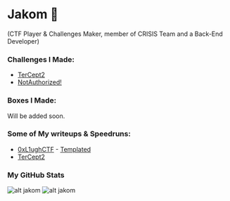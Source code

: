 # Jakom 🚀
(CTF Player & Challenges Maker, member of CRISIS Team and a Back-End Developer)

### Challenges I Made:

- [TerCept2](https://github.com/RyouYoo/TerCept2)
- [NotAuthorized!](https://www.facebook.com/Crisi5/posts/982358918947416)

### Boxes I Made:

Will be added soon.

### Some of My writeups & Speedruns:
- [0xL1ughCTF](https://www.youtube.com/watch?v=GRRJ79ReLgQ&t=52s) - [Templated](https://jakom0x00.medium.com/templated-web-challenge-easy-bdarija-1742c250d6de)
- [TerCept2](https://jakom0x00.medium.com/tercept2-writeup-bdarija-73d5725fba28)

### My GitHub Stats
![alt jakom](https://github-readme-stats.vercel.app/api?username=RyouYoo&show_icons=true&theme=react) ![alt jakom](https://github-readme-stats.vercel.app/api/top-langs/?username=RyouYoo&theme=react&line_height=40)
